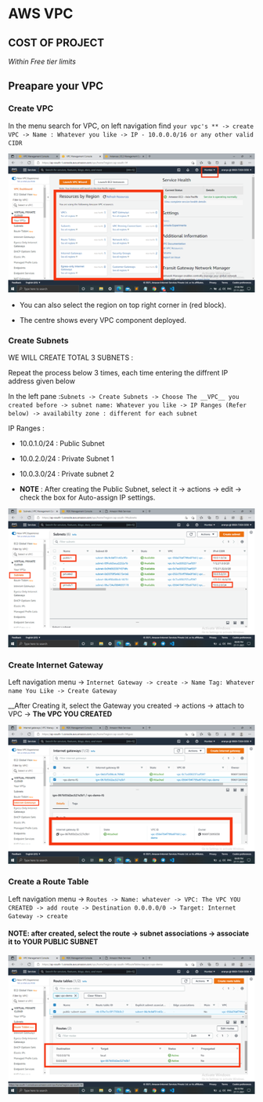 # AWS VPC

## COST OF PROJECT

_Within Free tier limits_

  

## Preapare your VPC

  

### Create VPC

In the menu search for VPC, on left navigation find `your vpc's ** -> create VPC -> Name : Whatever you like -> IP - 10.0.0.0/16 or any other valid CIDR`

  
![VPC console image](https://github.com/Ananyojha/spare-images/raw/main/IMG_20211128_181433.png)
  

- You can also select the region on top right corner in (red block).

- The centre shows every VPC component deployed.

  

### Create Subnets

WE WILL CREATE TOTAL 3 SUBNETS :

Repeat the process below 3 times, each time entering the diffrent IP address given below

In the left pane :` Subnets -> Create Subnets -> Choose The __VPC__ you created before -> subnet name: Whatever you like -> IP Ranges (Refer below) -> availabilty zone : different for each subnet `

IP Ranges :

- 10.0.1.0/24 : Public Subnet

- 10.0.2.0/24 : Private Subnet 1

- 10.0.3.0/24 : Private subnet 2

  

-  __NOTE__ : After creating the Public Subnet, select it -> actions -> edit -> check the box for Auto-assign IP settings.

  
![](https://github.com/Ananyojha/spare-images/raw/main/IMG_20211128_182146.png)
  

### Create Internet Gateway

Left navigation menu -> `Internet Gateway -> create -> Name Tag: Whatever name You Like -> Create Gateway`

__After Creating it, select the Gateway you created -> actions -> attach to VPC -> __The VPC YOU CREATED__

  
![](https://github.com/Ananyojha/spare-images/raw/main/IMG_20211128_181953.png)
  

### Create a Route Table

Left navigation menu -> `Routes -> Name: whatever -> VPC: The VPC YOU CREATED -> add route -> Destination 0.0.0.0/0 -> Target: Internet Gateway -> create`

#### NOTE: after created, select the route -> subnet associations -> associate it to YOUR PUBLIC SUBNET

  
![Route Table Screenshot](https://github.com/Ananyojha/spare-images/raw/main/IMG_20211128_181847.png)